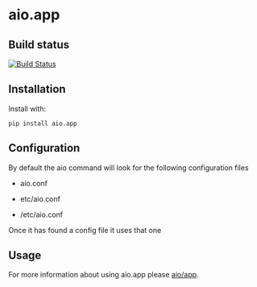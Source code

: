 aio.app
=======

Build status
------------
[![Build Status](https://travis-ci.org/phlax/aio.app.svg?branch=master)](https://travis-ci.org/phlax/aio.app)


Installation
------------
Install with:

``
  pip install aio.app
``

Configuration
-------------
By default the aio command will look for the following configuration files

   - aio.conf
   
   - etc/aio.conf
   
   - /etc/aio.conf

Once it has found a config file it uses that one


Usage
-----
For more information about using aio.app please [aio/app](aio/app).
